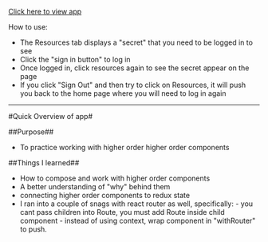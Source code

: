 [Click here to view app](https://higher-order-practice.herokuapp.com/)

How to use:
- The Resources tab displays a "secret" that you need to be logged in to see
- Click the "sign in button" to log in
- Once logged in, click resources again to see the secret appear on the page
- If you click "Sign Out" and then try to click on Resources, it will push you back to the home page where you will need to log in again

--------
#Quick Overview of app#

##Purpose##
- To practice working with higher order higher order components

##Things I learned##
- How to compose and work with higher order components
- A better understanding of "why" behind them
- connecting higher order components to redux state
- I ran into a couple of snags with react router as well, specifically:
        - you cant pass children into Route,
        you must add Route inside child component
        - instead of using context, wrap component in "withRouter" to push.
